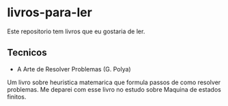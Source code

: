 # livros-para-ler

Este repositorio tem livros que eu gostaria de ler.

## Tecnicos

- A Arte de Resolver Problemas (G. Polya)

Um livro sobre heuristica matemarica que formula passos de como resolver problemas. Me deparei com esse livro no estudo sobre Maquina de estados finitos.
